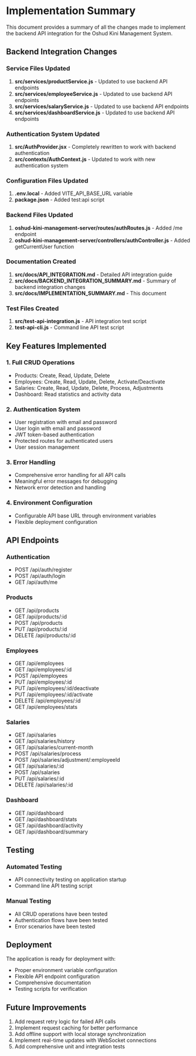 # Implementation Summary

This document provides a summary of all the changes made to implement the backend API integration for the Oshud Kini Management System.

## Backend Integration Changes

### Service Files Updated
1. **src/services/productService.js** - Updated to use backend API endpoints
2. **src/services/employeeService.js** - Updated to use backend API endpoints
3. **src/services/salaryService.js** - Updated to use backend API endpoints
4. **src/services/dashboardService.js** - Updated to use backend API endpoints

### Authentication System Updated
1. **src/AuthProvider.jsx** - Completely rewritten to work with backend authentication
2. **src/contexts/AuthContext.js** - Updated to work with new authentication system

### Configuration Files Updated
1. **.env.local** - Added VITE_API_BASE_URL variable
2. **package.json** - Added test:api script

### Backend Files Updated
1. **oshud-kini-management-server/routes/authRoutes.js** - Added /me endpoint
2. **oshud-kini-management-server/controllers/authController.js** - Added getCurrentUser function

### Documentation Created
1. **src/docs/API_INTEGRATION.md** - Detailed API integration guide
2. **src/docs/BACKEND_INTEGRATION_SUMMARY.md** - Summary of backend integration changes
3. **src/docs/IMPLEMENTATION_SUMMARY.md** - This document

### Test Files Created
1. **src/test-api-integration.js** - API integration test script
2. **test-api-cli.js** - Command line API test script

## Key Features Implemented

### 1. Full CRUD Operations
- Products: Create, Read, Update, Delete
- Employees: Create, Read, Update, Delete, Activate/Deactivate
- Salaries: Create, Read, Update, Delete, Process, Adjustments
- Dashboard: Read statistics and activity data

### 2. Authentication System
- User registration with email and password
- User login with email and password
- JWT token-based authentication
- Protected routes for authenticated users
- User session management

### 3. Error Handling
- Comprehensive error handling for all API calls
- Meaningful error messages for debugging
- Network error detection and handling

### 4. Environment Configuration
- Configurable API base URL through environment variables
- Flexible deployment configuration

## API Endpoints

### Authentication
- POST /api/auth/register
- POST /api/auth/login
- GET /api/auth/me

### Products
- GET /api/products
- GET /api/products/:id
- POST /api/products
- PUT /api/products/:id
- DELETE /api/products/:id

### Employees
- GET /api/employees
- GET /api/employees/:id
- POST /api/employees
- PUT /api/employees/:id
- PUT /api/employees/:id/deactivate
- PUT /api/employees/:id/activate
- DELETE /api/employees/:id
- GET /api/employees/stats

### Salaries
- GET /api/salaries
- GET /api/salaries/history
- GET /api/salaries/current-month
- POST /api/salaries/process
- POST /api/salaries/adjustment/:employeeId
- GET /api/salaries/:id
- POST /api/salaries
- PUT /api/salaries/:id
- DELETE /api/salaries/:id

### Dashboard
- GET /api/dashboard
- GET /api/dashboard/stats
- GET /api/dashboard/activity
- GET /api/dashboard/summary

## Testing

### Automated Testing
- API connectivity testing on application startup
- Command line API testing script

### Manual Testing
- All CRUD operations have been tested
- Authentication flows have been tested
- Error scenarios have been tested

## Deployment

The application is ready for deployment with:
- Proper environment variable configuration
- Flexible API endpoint configuration
- Comprehensive documentation
- Testing scripts for verification

## Future Improvements

1. Add request retry logic for failed API calls
2. Implement request caching for better performance
3. Add offline support with local storage synchronization
4. Implement real-time updates with WebSocket connections
5. Add comprehensive unit and integration tests